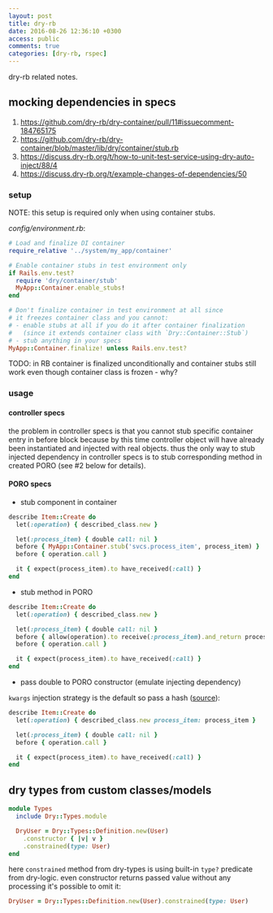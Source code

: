 ```yaml
---
layout: post
title: dry-rb
date: 2016-08-26 12:36:10 +0300
access: public
comments: true
categories: [dry-rb, rspec]
---
```


dry-rb related notes.

<!-- more -->

mocking dependencies in specs
-----------------------------

1. <https://github.com/dry-rb/dry-container/pull/11#issuecomment-184765175>
2. <https://github.com/dry-rb/dry-container/blob/master/lib/dry/container/stub.rb>
3. <https://discuss.dry-rb.org/t/how-to-unit-test-service-using-dry-auto-inject/88/4>
4. <https://discuss.dry-rb.org/t/example-changes-of-dependencies/50>

### setup

NOTE: this setup is required only when using container stubs.

_config/environment.rb_:

```ruby
# Load and finalize DI container
require_relative '../system/my_app/container'

# Enable container stubs in test environment only
if Rails.env.test?
  require 'dry/container/stub'
  MyApp::Container.enable_stubs!
end

# Don't finalize container in test environment at all since
# it freezes container class and you cannot:
# - enable stubs at all if you do it after container finalization
#   (since it extends container class with `Dry::Container::Stub`)
# - stub anything in your specs
MyApp::Container.finalize! unless Rails.env.test?
```

TODO: in RB container is finalized unconditionally and container stubs
      still work even though container class is frozen - why?

### usage

#### controller specs

the problem in controller specs is that you cannot stub specific
container entry in before block because by this time controller object
will have already been instantiated and injected with real objects.
thus the only way to stub injected dependency in controller specs is
to stub corresponding method in created PORO (see #2 below for details).

#### PORO specs

- stub component in container

```ruby
describe Item::Create do
  let(:operation) { described_class.new }

  let(:process_item) { double call: nil }
  before { MyApp::Container.stub('svcs.process_item', process_item) }
  before { operation.call }

  it { expect(process_item).to have_received(:call) }
end
```

- stub method in PORO

```ruby
describe Item::Create do
  let(:operation) { described_class.new }

  let(:process_item) { double call: nil }
  before { allow(operation).to receive(:process_item).and_return process_item }
  before { operation.call }

  it { expect(process_item).to have_received(:call) }
end
```

- pass double to PORO constructor (emulate injecting dependency)

`kwargs` injection strategy is the default so pass a hash
([source](https://discuss.dry-rb.org/t/example-changes-of-dependencies/50/3)):

```ruby
describe Item::Create do
  let(:operation) { described_class.new process_item: process_item }

  let(:process_item) { double call: nil }
  before { operation.call }

  it { expect(process_item).to have_received(:call) }
end
```

dry types from custom classes/models
------------------------------------

```ruby
module Types
  include Dry::Types.module

  DryUser = Dry::Types::Definition.new(User)
    .constructor { |v| v }
    .constrained(type: User)
end
```

here `constrained` method from dry-types is using built-in `type?` predicate
from dry-logic. even constructor returns passed value without any processing
it's possible to omit it:

```ruby
DryUser = Dry::Types::Definition.new(User).constrained(type: User)
```
